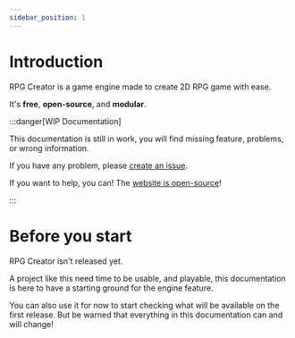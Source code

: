 ```yaml
---
sidebar_position: 1
---
```


# Introduction

RPG Creator is a game engine made to create 2D RPG game with ease.

It's **free**, **open-source**, and **modular**.

:::danger[WIP Documentation]

This documentation is still in work, you will find missing feature, problems, or wrong information.

If you have any problem, please [create an issue](https://github.com/Ward727a/rpgcreator-doc/issues/new/choose).

If you want to help, you can! The [website is open-source](https://github.com/Ward727a/rpgcreator-doc)!

:::

# Before you start

RPG Creator isn't released yet.

A project like this need time to be usable, and playable, this documentation is here to have a starting ground for the engine feature.

You can also use it for now to start checking what will be available on the first release. But be warned that everything in this documentation can and will change!
